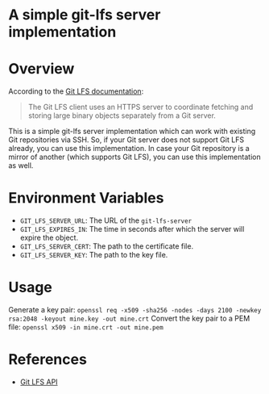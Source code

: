 A simple git-lfs server implementation
===============================

# Overview
<!-- TODO: Write this -->
According to the [Git LFS documentation](https://github.com/git-lfs/git-lfs/tree/main/docs/api):
> The Git LFS client uses an HTTPS server to coordinate fetching and storing large binary objects separately from a Git server.

This is a simple git-lfs server implementation which can work with existing Git repositories via SSH.
So, if your Git server does not support Git LFS already, you can use this implementation.
In case your Git repository is a mirror of another (which supports Git LFS), you can use this implementation as well.

# Environment Variables

- `GIT_LFS_SERVER_URL`: The URL of the `git-lfs-server`
- `GIT_LFS_EXPIRES_IN`: The time in seconds after which the server will expire the object.
- `GIT_LFS_SERVER_CERT`: The path to the certificate file.
- `GIT_LFS_SERVER_KEY`: The path to the key file.

# Usage

Generate a key pair: `openssl req -x509 -sha256 -nodes -days 2100 -newkey rsa:2048 -keyout mine.key -out mine.crt`
Convert the key pair to a PEM file: `openssl x509 -in mine.crt -out mine.pem`
# References

- [Git LFS API](https://github.com/git-lfs/git-lfs/tree/main/docs/api)
